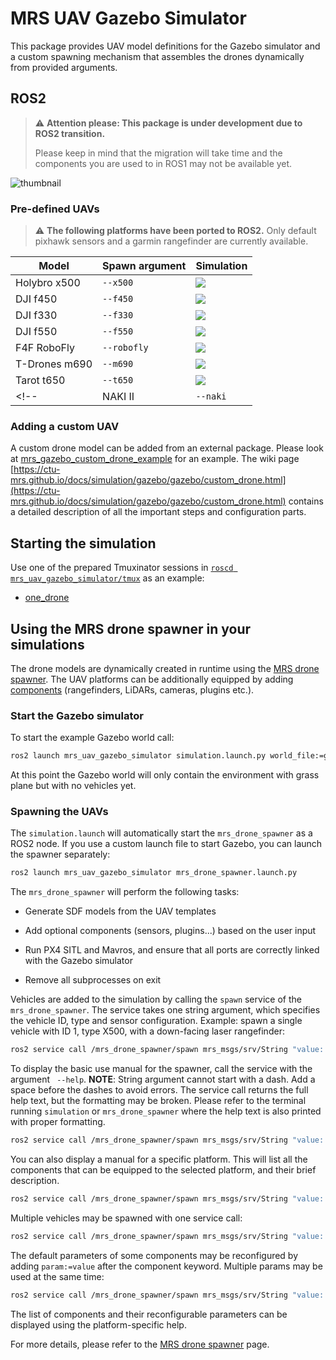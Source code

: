 # MRS UAV Gazebo Simulator

This package provides UAV model definitions for the Gazebo simulator and a custom spawning mechanism that assembles the drones dynamically from provided arguments.


## ROS2

> :warning: **Attention please: This package is under development due to ROS2 transition.**
>
> Please keep in mind that the migration will take time and the components you are used to in ROS1 may not be available yet.

![thumbnail](.fig/thumbnail.jpg)


### Pre-defined UAVs
> :warning: **The following platforms have been ported to ROS2.**
> Only default pixhawk sensors and a garmin rangefinder are currently available.

| Model         | Spawn argument | Simulation                       |
|---------------|----------------|----------------------------------|
| Holybro x500  | `--x500`       | ![](.fig/x500_simulation.jpg)    |
| DJI f450      | `--f450`       | ![](.fig/f450_simulation.jpg)    |
| DJI f330      | `--f330`       | ![](.fig/f330_simulation.jpg)    |
| DJI f550      | `--f550`       | ![](.fig/f550_simulation.jpg)    |
| F4F RoboFly   | `--robofly`    | ![](.fig/robofly_simulation.jpg) |
| T-Drones m690 | `--m690`       | ![](.fig/m690_simulation.jpg)    |
| Tarot t650    | `--t650`       | ![](.fig/t650_simulation.jpg)    |
<!-- | NAKI II       | `--naki` | ![](.fig/naki_simulation.jpg) | -->



### Adding a custom UAV

A custom drone model can be added from an external package.
Please look at [mrs_gazebo_custom_drone_example](https://github.com/ctu-mrs/mrs_gazebo_custom_drone_example) for an example.
The wiki page [https://ctu-mrs.github.io/docs/simulation/gazebo/gazebo/custom_drone.html](https://ctu-mrs.github.io/docs/simulation/gazebo/gazebo/custom_drone.html) contains a detailed description of all the important steps and configuration parts.

## Starting the simulation

Use one of the prepared Tmuxinator sessions in [`roscd mrs_uav_gazebo_simulator/tmux`](./ros_packages/mrs_uav_gazebo_simulator/tmux) as an example:

- [one_drone](./tmux/one_drone)
<!-- - [one_drone_3dlidar](./tmux/one_drone_3dlidar) -->
<!-- - [one_drone_realsense](./tmux/one_drone_realsense) -->
<!-- - [three_drones](./tmux/three_drones) -->

## Using the MRS drone spawner in your simulations

The drone models are dynamically created in runtime using the [MRS drone spawner](https://ctu-mrs.github.io/docs/simulation/gazebo/gazebo/drone_spawner.html). The UAV platforms can be additionally equipped by adding [components](models/mrs_robots_description/sdf/component_snippets.sdf.jinja) (rangefinders, LiDARs, cameras, plugins etc.).

### Start the Gazebo simulator

To start the example Gazebo world call:

```bash
ros2 launch mrs_uav_gazebo_simulator simulation.launch.py world_file:=grass_plane.world gz_headless:=false
```

At this point the Gazebo world will only contain the environment with grass plane but with no vehicles yet.

### Spawning the UAVs

The `simulation.launch` will automatically start the `mrs_drone_spawner` as a ROS2 node. If you use a custom launch file to start Gazebo, you can launch the spawner separately:

```bash
ros2 launch mrs_uav_gazebo_simulator mrs_drone_spawner.launch.py
```

The `mrs_drone_spawner` will perform the following tasks:

* Generate SDF models from the UAV templates

* Add optional components (sensors, plugins...) based on the user input

* Run PX4 SITL and Mavros, and ensure that all ports are correctly linked with the Gazebo simulator

* Remove all subprocesses on exit

Vehicles are added to the simulation by calling the `spawn` service of the `mrs_drone_spawner`.
The service takes one string argument, which specifies the vehicle ID, type and sensor configuration.
Example: spawn a single vehicle with ID 1, type X500, with a down-facing laser rangefinder:

```bash
ros2 service call /mrs_drone_spawner/spawn mrs_msgs/srv/String "value: 1 --x500 --enable-rangefinder"
```

To display the basic use manual for the spawner, call the service with the argument ` --help`. **NOTE**: String argument cannot start with a dash. Add a space before the dashes to avoid errors. The service call returns the full help text, but the formatting may be broken. Please refer to the terminal running `simulation` or `mrs_drone_spawner` where the help text is also printed with proper formatting.

```bash
ros2 service call /mrs_drone_spawner/spawn mrs_msgs/srv/String "value: --help"
```

You can also display a manual for a specific platform. This will list all the components that can be equipped to the selected platform, and their brief description.
```bash
ros2 service call /mrs_drone_spawner/spawn mrs_msgs/srv/String "value: --x500 --help"
```

Multiple vehicles may be spawned with one service call:
```bash
ros2 service call /mrs_drone_spawner/spawn mrs_msgs/srv/String "value: 1 2 3 4 5 --t650 --enable-bluefox-camera --enable-rangefinder"
```

The default parameters of some components may be reconfigured by adding `param:=value` after the component keyword. Multiple params may be used at the same time:
```bash
ros2 service call /mrs_drone_spawner/spawn mrs_msgs/srv/String "value: 1 --x500 --enable-rangefinder --enable-ouster model:=OS0-32 use_gpu:=True horizontal_samples:=128 update_rate:=10"
```
The list of components and their reconfigurable parameters can be displayed using the platform-specific help.

For more details, please refer to the [MRS drone spawner](https://ctu-mrs.github.io/docs/simulation/gazebo/gazebo/drone_spawner.html) page.
